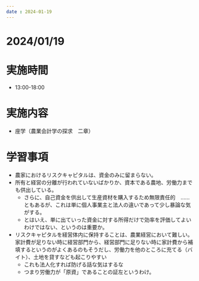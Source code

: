 ```yaml
---
date : 2024-01-19
---
```


# 2024/01/19

# 実施時間
- 13:00-18:00

# 実施内容
- 座学（農業会計学の探求　二章）

# 学習事項
- 農家におけるリスクキャピタルは、資金のみに留まらない。
- 所有と経営の分離が行われていないばかりか、資本である農地、労働力までも供出している。
    - さらに、自己資金を供出して生産資材を購入するため無限責任的　……ともあるが、これは単に個人事業主と法人の違いであって少し暴論な気がする。
    - とはいえ、単に出ていった資金に対する所得だけで効率を評価してよいわけではない、というのは重要か。
- リスクキャピタルを経営体内に保持することは、農業経営において難しい。家計費が足りない時に経営部門から、経営部門に足りない時に家計費から補填するというのがよくあるのもそうだし、労働力を他のところに充てる（バイト）、土地を貸すなども起こりやすい
    - これも法人化すれば防げる話な気はするな
    - つまり労働力が「原資」であることの証左というわけ。